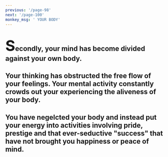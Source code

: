 ```yaml
---
previous: '/page-98'
next: '/page-100'
monkey_msg: ' YOUR BODY'
---
```


## <span style="font-size:47px;">S</span>econdly, your mind has become divided against your own body.
## Your thinking has obstructed the free flow of your feelings. Your mental activity constantly crowds out your experiencing the aliveness of your body.
## You have negelcted your body and instead put your energy into activities involving pride, prestige and that ever-seductive "success" that have not brought you happiness or peace of mind.
